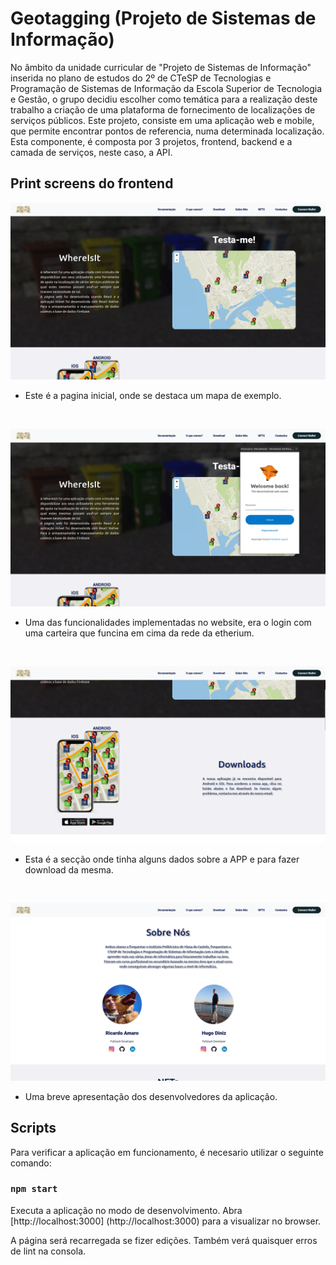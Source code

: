 # Geotagging (Projeto de Sistemas de Informação)

No âmbito da unidade curricular de "Projeto de Sistemas de Informação" inserida no plano de
estudos do 2º de CTeSP de Tecnologias e Programação de Sistemas de Informação da Escola
Superior de Tecnologia e Gestão,  o grupo decidiu escolher como temática para a realização deste trabalho a
criação de uma plataforma de fornecimento de localizações de serviços públicos.
Este projeto, consiste em uma aplicação web e mobile, que permite encontrar pontos de referencia, numa determinada localização. Esta componente, é composta por 3 projetos, frontend, backend e a camada de serviços, neste caso, a API.


## Print screens do frontend

![Pagina Principal](relatorio/img/main.png)
- Este é a pagina inicial, onde se destaca um mapa de exemplo.

<br>

![Wallet](relatorio/img/wallet.png)
- Uma das funcionalidades implementadas no website, era o login com uma carteira que funcina em cima da rede da etherium.

<br>

![Donwload Application](relatorio/img/app.png)
- Esta é a secção onde tinha alguns dados sobre a APP e para fazer download da mesma.

<br>

![Sobre nos](relatorio/img/developers.png)
- Uma breve apresentação dos desenvolvedores da aplicação.



## Scripts

Para verificar a aplicação em funcionamento, é necesario utilizar o seguinte comando:

### `npm start`

Executa a aplicação no modo de desenvolvimento.
Abra [http://localhost:3000] (http://localhost:3000) para a visualizar no browser.

A página será recarregada se fizer edições.
Também verá quaisquer erros de lint na consola.

